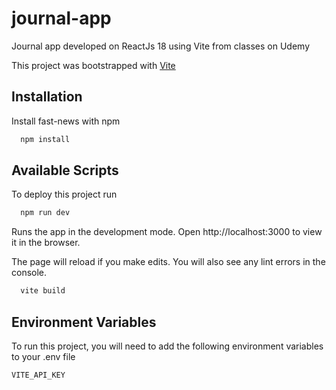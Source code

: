 # journal-app
Journal app developed on ReactJs 18 using Vite from classes on Udemy

This project was bootstrapped with [Vite](https://vitejs.dev/)


## Installation

Install fast-news with npm

```bash
  npm install
```
    
## Available Scripts

To deploy this project run

```bash
  npm run dev
```
Runs the app in the development mode.
Open http://localhost:3000 to view it in the browser.

The page will reload if you make edits.
You will also see any lint errors in the console.

```bash
  vite build
```

## Environment Variables

To run this project, you will need to add the following environment variables to your .env file

`VITE_API_KEY`
